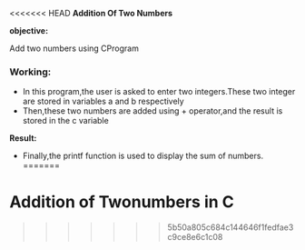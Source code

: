 <<<<<<< HEAD
**Addition Of Two Numbers**

**objective:**

Add two numbers using CProgram
### **Working**:
- In this program,the user is asked to enter two integers.These two integer are stored in variables a and b respectively
-  Then,these two numbers are added using + operator,and the result is stored in the c variable

**Result:**

- Finally,the printf function is used to display the sum of numbers. 
=======
# Addition of Twonumbers in C
>>>>>>> 5b50a805c684c144646f1fedfae3c9ce8e6c1c08
